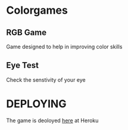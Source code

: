# Colorgames
## RGB Game

Game designed to help in improving color skills

## Eye Test

Check the senstivity of your eye

# DEPLOYING
The game is deoloyed [here](https://fierce-hollows-29233.herokuapp.com/rgbgame) at Heroku
